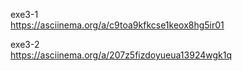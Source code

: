 exe3-1  
https://asciinema.org/a/c9toa9kfkcse1keox8hg5ir01

exe3-2  
https://asciinema.org/a/207z5fizdoyueua13924wgk1q
